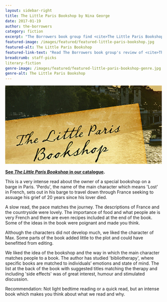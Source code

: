 ```yaml
---
layout: sidebar-right
title: The Little Paris Bookshop by Nina George
date: 2017-01-19
author: the-borrowers
category: fiction
excerpt: "The Borrowers book group find <cite>The Little Paris Bookshop</cite> intense and thought-provoking."
featured-image: /images/featured/featured-little-paris-bookshop.jpg
featured-alt: The Little Paris Bookshop
featured-link-text: "Read The Borrowers book group's review of <cite>The Little Paris Bookshop</cite>, by Nina George."
breadcrumb: staff-picks
literary-fiction
genre-image: /images/featured/featured-little-paris-bookshop-genre.jpg
genre-alt: The Little Paris Bookshop
---
```


![The Little Paris Bookshop](/images/featured/featured-little-paris-bookshop.jpg)

**[See <cite>The Little Paris Bookshop</cite> in our catalogue](https://suffolk.spydus.co.uk/cgi-bin/spydus.exe/ENQ/OPAC/BIBENQ?BRN=1868009).**

This is a very intense read about the owner of a special bookshop on a barge in Paris. 'Perdu', the name of the main character which means 'Lost' in French, sets out in his barge to travel down through France seeking to assuage his grief of 20 years since his lover died.

A slow read, the pace matches the journey. The descriptions of France and the countryside were lovely. The importance of food and what people ate is very French and there are even recipes included at the end of the book. Some of the ideas in the book were poignant and made you think.

Although the characters did not develop much, we liked the character of Max. Some parts of the book added little to the plot and could have benefitted from editing.

We liked the idea of the bookshop and the way in which the main character matches people to a book. The author has studied 'bibliotherapy', where specific books are matched to individuals’ emotions and state of mind. The list at the back of the book with suggested titles matching the therapy and including 'side effects' was of great interest, humour and stimulated discussion.

Recommendation: Not light bedtime reading or a quick read, but an intense book which makes you think about what we read and why.
